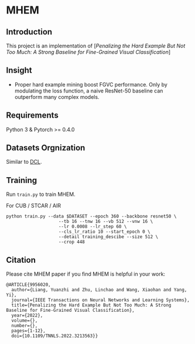 # MHEM 

## Introduction

This project is an implementation of [*Penalizing the Hard Example But Not Too Much: A Strong Baseline for Fine-Grained Visual Classification*]

## Insight 

* Proper hard example mining boost FGVC performance. Only by modulating the loss function, a naive ResNet-50 baseline can outperform many complex models. 

## Requirements

Python 3 & Pytorch >= 0.4.0 

## Datasets Orgnization 

Similar to [DCL](https://github.com/JDAI-CV/DCL). 

## Training

Run `train.py` to train MHEM.

For CUB / STCAR / AIR 

```shell
python train.py --data $DATASET --epoch 360 --backbone resnet50 \
                    --tb 16 --tnw 16 --vb 512 --vnw 16 \
                    --lr 0.0008 --lr_step 60 \
                    --cls_lr_ratio 10 --start_epoch 0 \
                    --detail training_descibe --size 512 \
                    --crop 448 
```

## Citation
Please cite MHEM paper if you find MHEM is helpful in your work:
```
@ARTICLE{9956020,
  author={Liang, Yuanzhi and Zhu, Linchao and Wang, Xiaohan and Yang, Yi},
  journal={IEEE Transactions on Neural Networks and Learning Systems}, 
  title={Penalizing the Hard Example But Not Too Much: A Strong Baseline for Fine-Grained Visual Classification}, 
  year={2022},
  volume={},
  number={},
  pages={1-12},
  doi={10.1109/TNNLS.2022.3213563}}
```
